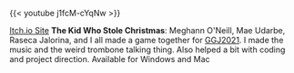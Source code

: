 ---
---
{{< youtube j1fcM-cYqNw >}}

[Itch.io Site](https://firkraags.itch.io/the-kid-who-stole-christmas)
**The Kid Who Stole Christmas**: Meghann O'Neill, Mae Udarbe, Raseca Jalorina, and I all made a game together for [GGJ2021](https://globalgamejam.org). I made the music and the weird trombone talking thing. Also helped a bit with coding and project direction. Available for Windows and Mac